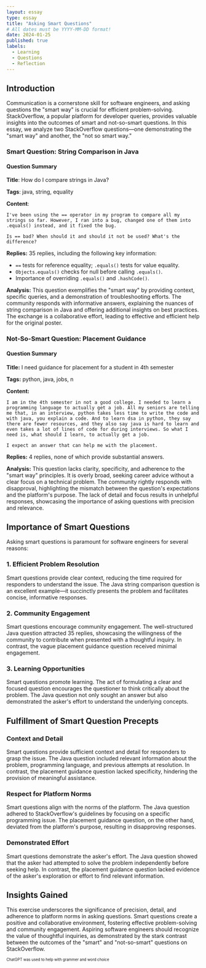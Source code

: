 ```yaml
---
layout: essay
type: essay
title: "Asking Smart Questions"
# All dates must be YYYY-MM-DD format!
date: 2024-01-25
published: true
labels:
  - Learning
  - Questions
  - Reflection
---
```


## Introduction
Communication is a cornerstone skill for software engineers, and asking questions the "smart way" is crucial for efficient problem-solving. StackOverflow, a popular platform for developer queries, provides valuable insights into the outcomes of smart and not-so-smart questions. In this essay, we analyze two StackOverflow questions—one demonstrating the "smart way" and another, the "not so smart way."

### Smart Question: String Comparison in Java

#### Question Summary

**Title**: How do I compare strings in Java?

**Tags**: java, string, equality

**Content**:
```
I've been using the == operator in my program to compare all my strings so far. However, I ran into a bug, changed one of them into .equals() instead, and it fixed the bug.

Is == bad? When should it and should it not be used? What's the difference?
```

**Replies:** 
35 replies, including the following key information:

- `==` tests for reference equality; `.equals()` tests for value equality.
- `Objects.equals()` checks for null before calling `.equals()`.
- Importance of overriding `.equals()` and `.hashCode()`.

**Analysis:**
This question exemplifies the "smart way" by providing context, specific queries, and a demonstration of troubleshooting efforts. The community responds with informative answers, explaining the nuances of string comparison in Java and offering additional insights on best practices. The exchange is a collaborative effort, leading to effective and efficient help for the original poster.

### Not-So-Smart Question: Placement Guidance

#### Question Summary

**Title:** I need guidance for placement for a student in 4th semester

**Tags:** python, java, jobs, n

**Content:**
```
I am in the 4th semester in not a good college. I needed to learn a programming language to actually get a job. All my seniors are telling me that, in an interview, python takes less time to write the code and with java, you explain a code. And to learn dsa in python, they say there are fewer resources, and they also say java is hard to learn and even takes a lot of lines of code for during interviews. So what I need is, what should I learn, to actually get a job.

I expect an answer that can help me with the placement.
```

**Replies:** 
4 replies, none of which provide substantial answers.

**Analysis:**
This question lacks clarity, specificity, and adherence to the "smart way" principles. It is overly broad, seeking career advice without a clear focus on a technical problem. The community rightly responds with disapproval, highlighting the mismatch between the question's expectations and the platform's purpose. The lack of detail and focus results in unhelpful responses, showcasing the importance of asking questions with precision and relevance.

## Importance of Smart Questions

Asking smart questions is paramount for software engineers for several reasons:

### 1. Efficient Problem Resolution

Smart questions provide clear context, reducing the time required for responders to understand the issue. The Java string comparison question is an excellent example—it succinctly presents the problem and facilitates concise, informative responses.

### 2. Community Engagement

Smart questions encourage community engagement. The well-structured Java question attracted 35 replies, showcasing the willingness of the community to contribute when presented with a thoughtful inquiry. In contrast, the vague placement guidance question received minimal engagement.

### 3. Learning Opportunities

Smart questions promote learning. The act of formulating a clear and focused question encourages the questioner to think critically about the problem. The Java question not only sought an answer but also demonstrated the asker's effort to understand the underlying concepts.

## Fulfillment of Smart Question Precepts

### Context and Detail

Smart questions provide sufficient context and detail for responders to grasp the issue. The Java question included relevant information about the problem, programming language, and previous attempts at resolution. In contrast, the placement guidance question lacked specificity, hindering the provision of meaningful assistance.

### Respect for Platform Norms

Smart questions align with the norms of the platform. The Java question adhered to StackOverflow's guidelines by focusing on a specific programming issue. The placement guidance question, on the other hand, deviated from the platform's purpose, resulting in disapproving responses.

### Demonstrated Effort

Smart questions demonstrate the asker's effort. The Java question showed that the asker had attempted to solve the problem independently before seeking help. In contrast, the placement guidance question lacked evidence of the asker's exploration or effort to find relevant information.

## Insights Gained

This exercise underscores the significance of precision, detail, and adherence to platform norms in asking questions. Smart questions create a positive and collaborative environment, fostering effective problem-solving and community engagement. Aspiring software engineers should recognize the value of thoughtful inquiries, as demonstrated by the stark contrast between the outcomes of the "smart" and "not-so-smart" questions on StackOverflow.

<sub><sup>ChatGPT was used to help with grammer and word choice</sup></sub>